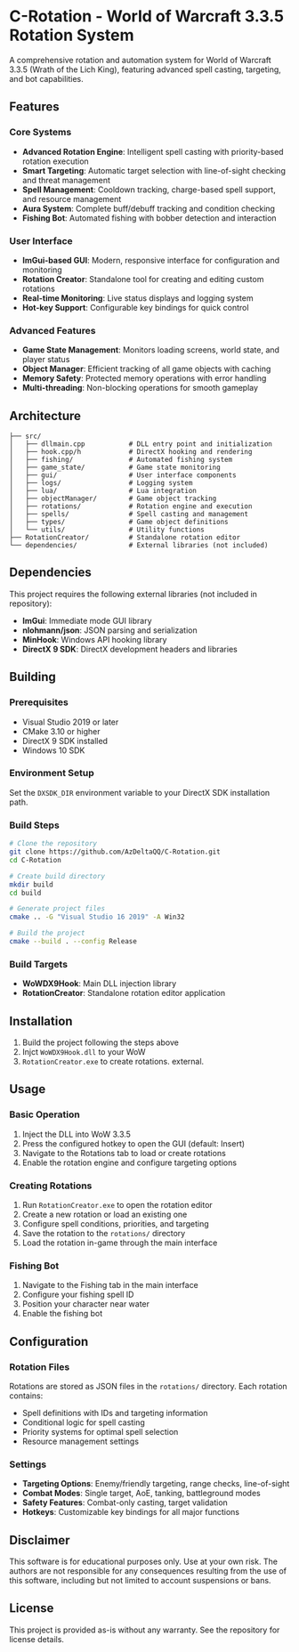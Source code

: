 # C-Rotation - World of Warcraft 3.3.5 Rotation System

A comprehensive rotation and automation system for World of Warcraft 3.3.5 (Wrath of the Lich King), featuring advanced spell casting, targeting, and bot capabilities.

## Features

### Core Systems
- **Advanced Rotation Engine**: Intelligent spell casting with priority-based rotation execution
- **Smart Targeting**: Automatic target selection with line-of-sight checking and threat management
- **Spell Management**: Cooldown tracking, charge-based spell support, and resource management
- **Aura System**: Complete buff/debuff tracking and condition checking
- **Fishing Bot**: Automated fishing with bobber detection and interaction

### User Interface
- **ImGui-based GUI**: Modern, responsive interface for configuration and monitoring
- **Rotation Creator**: Standalone tool for creating and editing custom rotations
- **Real-time Monitoring**: Live status displays and logging system
- **Hot-key Support**: Configurable key bindings for quick control

### Advanced Features
- **Game State Management**: Monitors loading screens, world state, and player status
- **Object Manager**: Efficient tracking of all game objects with caching
- **Memory Safety**: Protected memory operations with error handling
- **Multi-threading**: Non-blocking operations for smooth gameplay

## Architecture

```
├── src/
│   ├── dllmain.cpp           # DLL entry point and initialization
│   ├── hook.cpp/h            # DirectX hooking and rendering
│   ├── fishing/              # Automated fishing system
│   ├── game_state/           # Game state monitoring
│   ├── gui/                  # User interface components
│   ├── logs/                 # Logging system
│   ├── lua/                  # Lua integration
│   ├── objectManager/        # Game object tracking
│   ├── rotations/            # Rotation engine and execution
│   ├── spells/               # Spell casting and management
│   ├── types/                # Game object definitions
│   └── utils/                # Utility functions
├── RotationCreator/          # Standalone rotation editor
└── dependencies/             # External libraries (not included)
```

## Dependencies

This project requires the following external libraries (not included in repository):

- **ImGui**: Immediate mode GUI library
- **nlohmann/json**: JSON parsing and serialization
- **MinHook**: Windows API hooking library
- **DirectX 9 SDK**: DirectX development headers and libraries

## Building

### Prerequisites
- Visual Studio 2019 or later
- CMake 3.10 or higher
- DirectX 9 SDK installed
- Windows 10 SDK

### Environment Setup
Set the `DXSDK_DIR` environment variable to your DirectX SDK installation path.

### Build Steps
```bash
# Clone the repository
git clone https://github.com/AzDeltaQQ/C-Rotation.git
cd C-Rotation

# Create build directory
mkdir build
cd build

# Generate project files
cmake .. -G "Visual Studio 16 2019" -A Win32

# Build the project
cmake --build . --config Release
```

### Build Targets
- **WoWDX9Hook**: Main DLL injection library
- **RotationCreator**: Standalone rotation editor application

## Installation

1. Build the project following the steps above
2. Injct `WoWDX9Hook.dll` to your WoW 
3.  `RotationCreator.exe` to create rotations. external.

## Usage

### Basic Operation
1. Inject the DLL into WoW 3.3.5
2. Press the configured hotkey to open the GUI (default: Insert)
3. Navigate to the Rotations tab to load or create rotations
4. Enable the rotation engine and configure targeting options

### Creating Rotations
1. Run `RotationCreator.exe` to open the rotation editor
2. Create a new rotation or load an existing one
3. Configure spell conditions, priorities, and targeting
4. Save the rotation to the `rotations/` directory
5. Load the rotation in-game through the main interface

### Fishing Bot
1. Navigate to the Fishing tab in the main interface
2. Configure your fishing spell ID
3. Position your character near water
4. Enable the fishing bot

## Configuration

### Rotation Files
Rotations are stored as JSON files in the `rotations/` directory. Each rotation contains:
- Spell definitions with IDs and targeting information
- Conditional logic for spell casting
- Priority systems for optimal spell selection
- Resource management settings

### Settings
- **Targeting Options**: Enemy/friendly targeting, range checks, line-of-sight
- **Combat Modes**: Single target, AoE, tanking, battleground modes
- **Safety Features**: Combat-only casting, target validation
- **Hotkeys**: Customizable key bindings for all major functions


## Disclaimer

This software is for educational purposes only. Use at your own risk. The authors are not responsible for any consequences resulting from the use of this software, including but not limited to account suspensions or bans.

## License

This project is provided as-is without any warranty. See the repository for license details. 